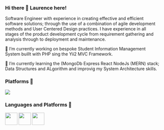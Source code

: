 ### Hi there 👋 Laurence here!

<!--
**laurencecharles/laurencecharles** is a ✨ _special_ ✨ repository because its `README.md` (this file) appears on your GitHub profile.

Here are some ideas to get you started:

- 🔭 I’m currently working on ...
- 🌱 I’m currently learning ...
- 👯 I’m looking to collaborate on ...
- 🤔 I’m looking for help with ...
- 💬 Ask me about ...
- 📫 How to reach me: ...
- 😄 Pronouns: ...
- ⚡ Fun fact: ...
-->

<p>
Software Engineer with experience in creating effective and efficient software solutions; through the use of a combination of agile development methods and User Centered Design practices. I have experience in all stages of the product development cycle from requirement gathering and analysis through to deployment and maintenance.
</p>


🔭 I’m currently working on bespoke Student Information Management System buillt with PHP sing the Yii2 MVC Framework.

🌱 I’m currently learning the (MongoDb Express React NodeJs (MERN) stack; Data Structures and ALgorithm and improvig my System Architecture skills.


### Platforms 👨‍
<p>
<a href="https://www.linkedin.com/in/laurence-charles-bb006972/">
<img src="https://img.shields.io/badge/LinkedIn-laurence%20charles-blue">
</a>
</p>


### Languages and Platforms 🦄
<code><img height="40" src="https://raw.githubusercontent.com/shinokada/shinokada/master/assets/php.png"></code>
<code><img height="40" src="https://raw.githubusercontent.com/shinokada/shinokada/master/assets/javascript.png"></code>
<code><img height="40" src="https://raw.githubusercontent.com/shinokada/shinokada/master/assets/visual-studio-code.png"></code>
